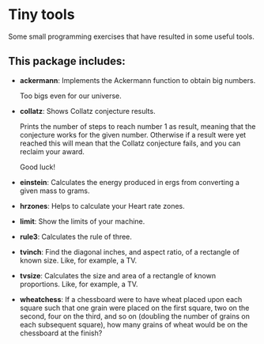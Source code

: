 Tiny tools
===========

Some small programming exercises that have resulted in some useful tools.

This package includes:
---------------------

- **ackermann**: Implements the Ackermann function to obtain big numbers.

   Too bigs even for our universe.
   
- **collatz**: Shows Collatz conjecture results.

    Prints the number of steps to reach number 1 as result, meaning that the
conjecture works for the given number. Otherwise if a result were yet reached
this will mean that the Collatz conjecture fails, and you can reclaim your
award.

    Good luck!
    
- **einstein**: Calculates the energy produced in ergs from converting a given mass to grams.

- **hrzones**: Helps to calculate your Heart rate zones.

- **limit**: Show the limits of your machine.

- **rule3**: Calculates the rule of three.

- **tvinch**: Find the diagonal inches, and aspect ratio, of a rectangle of known size. Like, for example, a TV.

- **tvsize**: Calculates the size and area of a rectangle of known proportions. Like, for example, a TV.

- **wheatchess**: If a chessboard were to have wheat placed upon each square such that one
grain were placed on the first square, two on the second, four on the third,
and so on (doubling the number of grains on each subsequent square), how many
grains of wheat would be on the chessboard at the finish?
